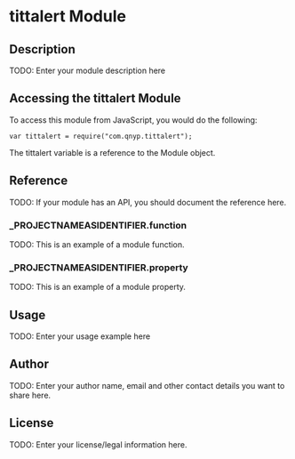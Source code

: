 # tittalert Module

## Description

TODO: Enter your module description here

## Accessing the tittalert Module

To access this module from JavaScript, you would do the following:

	var tittalert = require("com.qnyp.tittalert");

The tittalert variable is a reference to the Module object.	

## Reference

TODO: If your module has an API, you should document
the reference here.

### ___PROJECTNAMEASIDENTIFIER__.function

TODO: This is an example of a module function.

### ___PROJECTNAMEASIDENTIFIER__.property

TODO: This is an example of a module property.

## Usage

TODO: Enter your usage example here

## Author

TODO: Enter your author name, email and other contact
details you want to share here. 

## License

TODO: Enter your license/legal information here.
